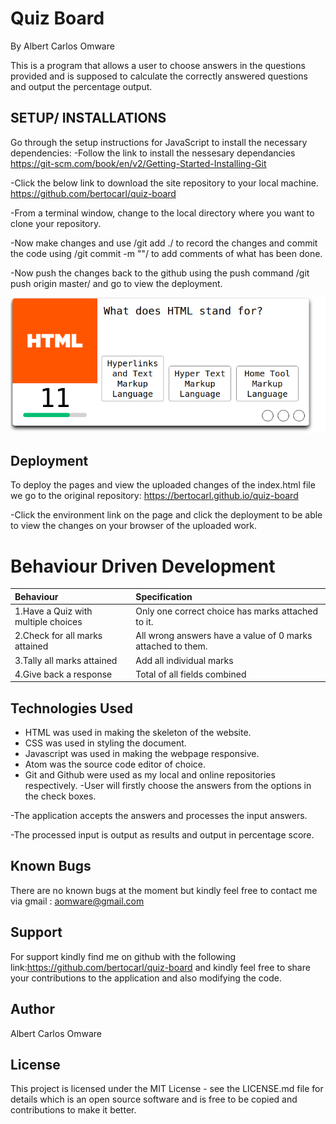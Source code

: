 # Quiz Board
By Albert Carlos Omware

This is a program that allows a user to choose answers in the questions provided and is supposed to calculate the correctly answered questions and output the percentage output.

## SETUP/ INSTALLATIONS
Go through the setup instructions for JavaScript to install the necessary dependencies: -Follow the link to install the nessesary dependancies https://git-scm.com/book/en/v2/Getting-Started-Installing-Git

-Click the below link to download the site repository to your local machine. https://github.com/bertocarl/quiz-board

-From a terminal window, change to the local directory where you want to clone your repository.

-Now make changes and use /git add ./ to record the changes and commit the code using /git commit -m ""/ to add comments of what has been done.

-Now push the changes back to the github using the push command /git push origin master/ and go to view the deployment.

![image](https://github.com/bertocarl/quiz-board/blob/master/img/quiz.png)


## Deployment
To deploy the pages and view the uploaded changes of the index.html file we go to the original repository: https://bertocarl.github.io/quiz-board

-Click the environment link on the page and click the deployment to be able to view the changes on your browser of the uploaded work.

# Behaviour Driven Development
|Behaviour                           |Specification|
|:-----------------------------------|:-------------------------------------------------|
|1.Have a Quiz with multiple choices | Only one correct choice has marks attached to it.|
|2.Check for all marks attained| All wrong answers have a value of 0 marks attached to them.|
|3.Tally all marks attained| Add all individual marks|
|4.Give back a response| Total of all fields combined|


## Technologies Used
* HTML was used in making the skeleton of the website.
* CSS was used in styling the document.
* Javascript was used in making the webpage responsive.
* Atom was the source code editor of choice.
* Git and Github were used as my local and online repositories respectively.
-User will firstly choose the answers from the options in the check boxes.

-The application accepts the answers and processes the input answers.

-The processed input is output as results and output in percentage score.


## Known Bugs
There are no known bugs at the moment but kindly feel free to contact me via gmail : aomware@gmail.com

## Support
For support kindly find me on github with the following link:https://github.com/bertocarl/quiz-board and kindly feel free to share your contributions to the application and also modifying the code.

## Author
Albert Carlos Omware

## License
This project is licensed under the MIT License - see the LICENSE.md file for details which is an open source software and is free to be copied and contributions to make it better.
